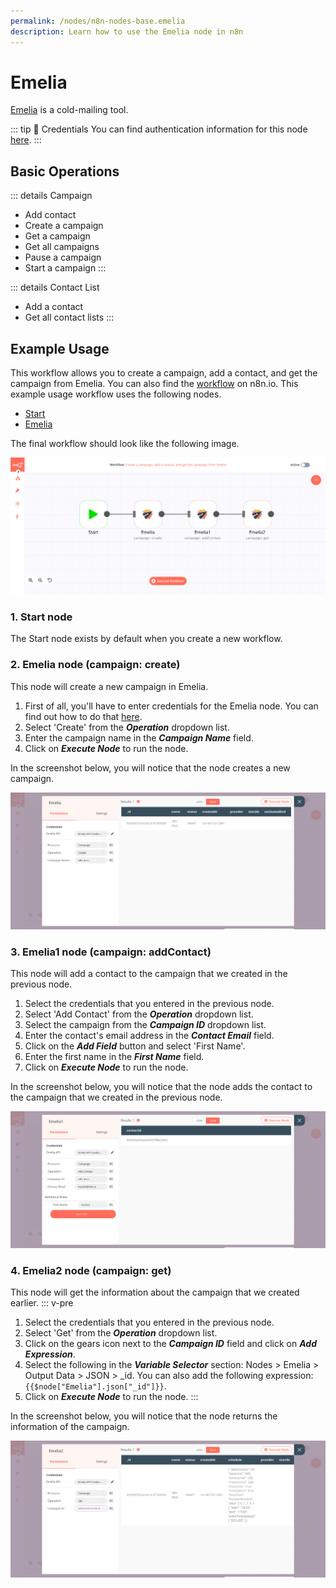 ```yaml
---
permalink: /nodes/n8n-nodes-base.emelia
description: Learn how to use the Emelia node in n8n
---
```


# Emelia

[Emelia](https://emelia.io) is a cold-mailing tool.

::: tip 🔑 Credentials
You can find authentication information for this node [here](../../../credentials/Emelia/README.md).
:::

## Basic Operations

::: details Campaign
- Add contact
- Create a campaign
- Get a campaign
- Get all campaigns
- Pause a campaign
- Start a campaign
:::

::: details Contact List
- Add a contact
- Get all contact lists
:::

## Example Usage

This workflow allows you to create a campaign, add a contact, and get the campaign from Emelia. You can also find the [workflow](https://n8n.io/workflows/961) on n8n.io. This example usage workflow uses the following nodes.
- [Start](../../core-nodes/Start/README.md)
- [Emelia]()

The final workflow should look like the following image.

![A workflow with the Emelia node](./workflow.png)

### 1. Start node

The Start node exists by default when you create a new workflow.

### 2. Emelia node (campaign: create)

This node will create a new campaign in Emelia.

1. First of all, you'll have to enter credentials for the Emelia node. You can find out how to do that [here](../../../credentials/Emelia/README.md).
2. Select 'Create' from the ***Operation*** dropdown list.
3. Enter the campaign name in the ***Campaign Name*** field.
4. Click on ***Execute Node*** to run the node.

In the screenshot below, you will notice that the node creates a new campaign.

![Using the Emelia node to create a new campaign](./Emelia_node.png)

### 3. Emelia1 node (campaign: addContact)

This node will add a contact to the campaign that we created in the previous node.

1. Select the credentials that you entered in the previous node.
2. Select 'Add Contact' from the ***Operation*** dropdown list.
3. Select the campaign from the ***Campaign ID*** dropdown list.
4. Enter the contact's email address in the ***Contact Email*** field.
5. Click on the ***Add Field*** button and select 'First Name'.
6. Enter the first name in the ***First Name*** field.
7. Click on ***Execute Node*** to run the node.

In the screenshot below, you will notice that the node adds the contact to the campaign that we created in the previous node.

![Using the Emelia node to add a contact to a campaign](./Emelia1_node.png)

### 4. Emelia2 node (campaign: get)

This node will get the information about the campaign that we created earlier.
::: v-pre
1. Select the credentials that you entered in the previous node.
2. Select 'Get' from the ***Operation*** dropdown list.
3. Click on the gears icon next to the ***Campaign ID*** field and click on ***Add Expression***.
5. Select the following in the ***Variable Selector*** section: Nodes > Emelia > Output Data > JSON > _id. You can also add the following expression: `{{$node["Emelia"].json["_id"]}}`.
6. Click on ***Execute Node*** to run the node.
:::

In the screenshot below, you will notice that the node returns the information of the campaign.

![Using the Emelia node to return the information a campaign](./Emelia2_node.png)
